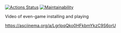 [![Actions Status](https://github.com/Alex-Stas/python-project-49/actions/workflows/hexlet-check.yml/badge.svg)](https://github.com/Alex-Stas/python-project-49/actions)
[![Maintainability](https://api.codeclimate.com/v1/badges/ce1ff8ee990a77a19b2d/maintainability)](https://codeclimate.com/github/Alex-Stas/python-project-49/maintainability)

Video of even-game installing and playing

https://asciinema.org/a/LgrlpqQko0HFkbmYkzC9S6orU